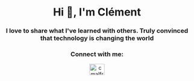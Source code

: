 <h1 align="center">Hi 👋, I'm Clément</h1>
<h3 align="center">I love to share what I've learned with others. Truly convinced that technology is changing the world</h3>


<h3 align="center">Connect with me:</h3>
<p align="center">
<a href="https://linkedin.com/in/cmalfroy" target="blank"><img align="center" src="https://raw.githubusercontent.com/rahuldkjain/github-profile-readme-generator/master/src/images/icons/Social/linked-in-alt.svg" alt="cmalfroy" height="30" width="40" /></a>
</p>

